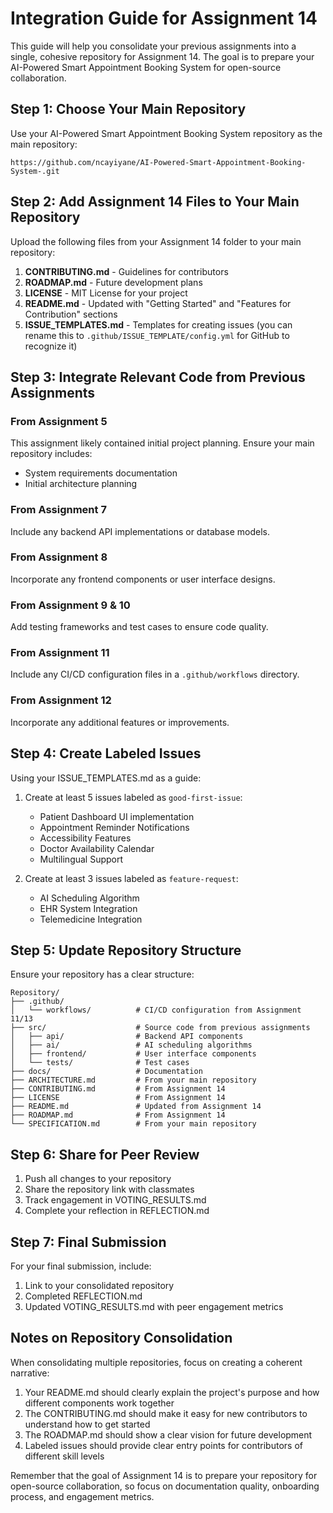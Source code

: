 # Integration Guide for Assignment 14

This guide will help you consolidate your previous assignments into a single, cohesive repository for Assignment 14. The goal is to prepare your AI-Powered Smart Appointment Booking System for open-source collaboration.

## Step 1: Choose Your Main Repository

Use your AI-Powered Smart Appointment Booking System repository as the main repository:
```
https://github.com/ncayiyane/AI-Powered-Smart-Appointment-Booking-System-.git
```

## Step 2: Add Assignment 14 Files to Your Main Repository

Upload the following files from your Assignment 14 folder to your main repository:

1. **CONTRIBUTING.md** - Guidelines for contributors
2. **ROADMAP.md** - Future development plans
3. **LICENSE** - MIT License for your project
4. **README.md** - Updated with "Getting Started" and "Features for Contribution" sections
5. **ISSUE_TEMPLATES.md** - Templates for creating issues (you can rename this to `.github/ISSUE_TEMPLATE/config.yml` for GitHub to recognize it)

## Step 3: Integrate Relevant Code from Previous Assignments

### From Assignment 5
This assignment likely contained initial project planning. Ensure your main repository includes:
- System requirements documentation
- Initial architecture planning

### From Assignment 7
Include any backend API implementations or database models.

### From Assignment 8
Incorporate any frontend components or user interface designs.

### From Assignment 9 & 10
Add testing frameworks and test cases to ensure code quality.

### From Assignment 11
Include any CI/CD configuration files in a `.github/workflows` directory.

### From Assignment 12
Incorporate any additional features or improvements.

## Step 4: Create Labeled Issues

Using your ISSUE_TEMPLATES.md as a guide:

1. Create at least 5 issues labeled as `good-first-issue`:
   - Patient Dashboard UI implementation
   - Appointment Reminder Notifications
   - Accessibility Features
   - Doctor Availability Calendar
   - Multilingual Support

2. Create at least 3 issues labeled as `feature-request`:
   - AI Scheduling Algorithm
   - EHR System Integration
   - Telemedicine Integration

## Step 5: Update Repository Structure

Ensure your repository has a clear structure:

```
Repository/
├── .github/
│   └── workflows/          # CI/CD configuration from Assignment 11/13
├── src/                    # Source code from previous assignments
│   ├── api/                # Backend API components
│   ├── ai/                 # AI scheduling algorithms
│   ├── frontend/           # User interface components
│   └── tests/              # Test cases
├── docs/                   # Documentation
├── ARCHITECTURE.md         # From your main repository
├── CONTRIBUTING.md         # From Assignment 14
├── LICENSE                 # From Assignment 14
├── README.md               # Updated from Assignment 14
├── ROADMAP.md              # From Assignment 14
└── SPECIFICATION.md        # From your main repository
```

## Step 6: Share for Peer Review

1. Push all changes to your repository
2. Share the repository link with classmates
3. Track engagement in VOTING_RESULTS.md
4. Complete your reflection in REFLECTION.md

## Step 7: Final Submission

For your final submission, include:
1. Link to your consolidated repository
2. Completed REFLECTION.md
3. Updated VOTING_RESULTS.md with peer engagement metrics

## Notes on Repository Consolidation

When consolidating multiple repositories, focus on creating a coherent narrative:

1. Your README.md should clearly explain the project's purpose and how different components work together
2. The CONTRIBUTING.md should make it easy for new contributors to understand how to get started
3. The ROADMAP.md should show a clear vision for future development
4. Labeled issues should provide clear entry points for contributors of different skill levels

Remember that the goal of Assignment 14 is to prepare your repository for open-source collaboration, so focus on documentation quality, onboarding process, and engagement metrics.
